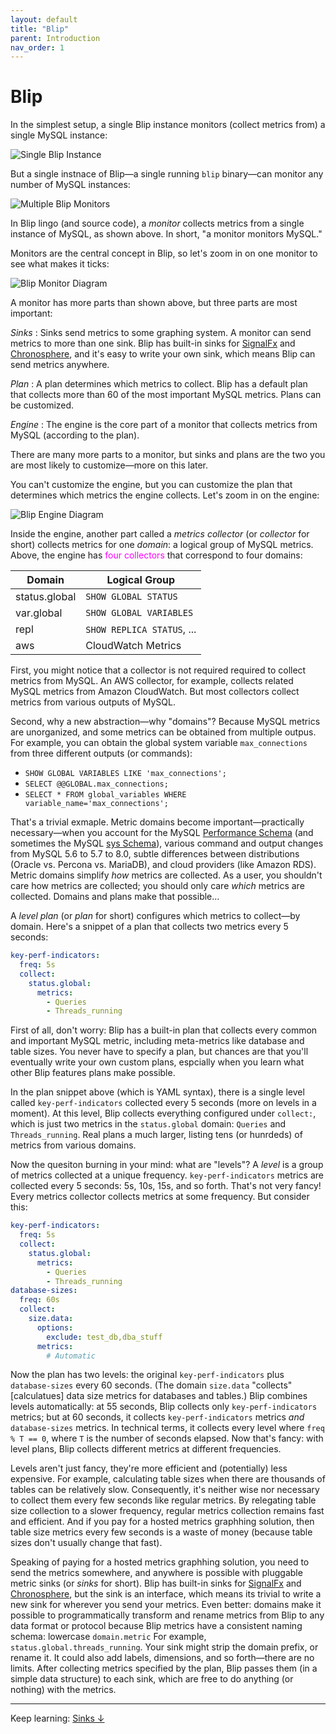 ```yaml
---
layout: default
title: "Blip"
parent: Introduction
nav_order: 1
---
```


# Blip

In the simplest setup, a single Blip instance monitors (collect metrics from) a single MySQL instance:

![Single Blip Instance](/blip/assets/img/blip-single.png)

But a single instnace of Blip&mdash;a single running `blip` binary&mdash;can monitor any number of MySQL instances:

![Multiple Blip Monitors](/blip/assets/img/blip-multi.png)

In Blip lingo (and source code), a _monitor_ collects metrics from a single instance of MySQL, as shown above.
In short, "a monitor monitors MySQL."

Monitors are the central concept in Blip, so let's zoom in on one monitor to see what makes it ticks:

![Blip Monitor Diagram](/blip/assets/img/blip-monitor.png)

A monitor has more parts than shown above, but three parts are most important:

_Sinks_
: Sinks send metrics to some graphing system. A monitor can send metrics to more than one sink. Blip has built-in sinks for [SignalFx](https://docs.signalfx.com/en/latest/) and [Chronosphere](https://chronosphere.io/), and it's easy to write your own sink, which means Blip can send metrics anywhere.

_Plan_
: A plan determines which metrics to collect. Blip has a default plan that collects more than 60 of the most important MySQL metrics. Plans can be customized.

_Engine_
: The engine is the core part of a monitor that collects metrics from MySQL (according to the plan).

There are many more parts to a monitor, but sinks and plans are the two you are most likely to customize&mdash;more on this later.

You can't customize the engine, but you can customize the plan that determines which metrics the engine collects.
Let's zoom in on the engine:

![Blip Engine Diagram](/blip/assets/img/blip-engine.png)

Inside the engine, another part called a _metrics collector_ (or _collector_ for short) collects metrics for one _domain_: a logical group of MySQL metrics.
Above, the engine has <span style="color:magenta;">four collectors</span> that correspond to four domains:

|Domain|Logical Group|
|------|-------------|
|status.global|`SHOW GLOBAL STATUS`|
|var.global|`SHOW GLOBAL VARIABLES`|
|repl|`SHOW REPLICA STATUS`, ...|
|aws|CloudWatch Metrics|

First, you might notice that a collector is not required required to collect metrics from MySQL.
An AWS collector, for example, collects related MySQL metrics from Amazon CloudWatch.
But most collectors collect metrics from various outputs of MySQL.

Second, why a new abstraction&mdash;why "domains"?
Because MySQL metrics are unorganized, and some metrics can be obtained from multiple outpus.
For example, you can obtain the global system variable `max_connections` from three different outputs (or commands):

* `SHOW GLOBAL VARIABLES LIKE 'max_connections';`
* `SELECT @@GLOBAL.max_connections;`
* `SELECT * FROM global_variables WHERE variable_name='max_connections';`

That's a trivial exmaple.
Metric domains become important&mdash;practically necessary&mdash;when you account for the MySQL [Performance Schema](https://dev.mysql.com/doc/refman/8.0/en/performance-schema.html) (and sometimes the MySQL [sys Schema](https://dev.mysql.com/doc/refman/8.0/en/sys-schema.html)), various command and output changes from MySQL 5.6 to 5.7 to 8.0, subtle differences between distributions (Oracle vs. Percona vs. MariaDB), and cloud providers (like Amazon RDS).
Metric domains simplify _how_ metrics are collected.
As a user, you shouldn't care how metrics are collected; you should only care _which_ metrics are collected.
Domains and plans make that possible...

A _level plan_ (or _plan_ for short) configures which metrics to collect&mdash;by domain.
Here's a snippet of a plan that collects two metrics every 5 seconds:

```yaml
key-perf-indicators:
  freq: 5s
  collect:
    status.global:
      metrics:
        - Queries
        - Threads_running
```

First of all, don't worry: Blip has a built-in plan that collects every common and important MySQL metric, including meta-metrics like database and table sizes.
You never have to specify a plan, but chances are that you'll eventually write your own custom plans, espcially when you learn what other Blip features plans make possible.

In the plan snippet above (which is YAML syntax), there is a single level called `key-perf-indicators` collected every 5 seconds (more on levels in a moment).
At this level, Blip collects everything configured under `collect:`, which is just two metrics in the `status.global` domain: `Queries` and `Threads_running`.
Real plans a much larger, listing tens (or hunrdeds) of metrics from various domains.

Now the quesiton burning in your mind: what are "levels"?
A _level_ is a group of metrics collected at a unique frequency.
`key-perf-indicators` metrics are collected every 5 seconds: 5s, 10s, 15s, and so forth.
That's not very fancy!
Every metrics collector collects metrics at some frequency.
But consider this:

```yaml
key-perf-indicators:
  freq: 5s
  collect:
    status.global:
      metrics:
        - Queries
        - Threads_running
database-sizes:
  freq: 60s
  collect:
    size.data:
      options:
        exclude: test_db,dba_stuff
      metrics:
        # Automatic
```

Now the plan has two levels: the original `key-perf-indicators` plus `database-sizes` every 60 seconds.
(The domain `size.data` "collects" [calculatues] data size metrics for databases and tables.)
Blip combines levels automatically: at 55 seconds, Blip collects only `key-perf-indicators` metrics; but at 60 seconds, it collects `key-perf-indicators` metrics _and_ `database-sizes` metrics.
In technical terms, it collects every level where `freq % T == 0`, where `T` is the number of seconds elapsed.
Now that's fancy: with level plans, Blip collects different metrics at different frequencies.

Levels aren't just fancy, they're more efficient and (potentially) less expensive.
For example, calculating table sizes when there are thousands of tables can be relatively slow.
Consequently, it's neither wise nor necessary to collect them every few seconds like regular metrics.
By relegating table size collection to a slower frequency, regular metrics collection remains fast and efficient.
And if you pay for a hosted metrics graphhing solution, then table size metrics every few seconds is a waste of money (because table sizes don't usually change that fast).

Speaking of paying for a hosted metrics graphhing solution, you need to send the metrics somewhere, and anywhere is possible with pluggable metric sinks (or _sinks_ for short).
Blip has built-in sinks for [SignalFx](https://docs.signalfx.com/en/latest/) and [Chronosphere](https://chronosphere.io/), but the sink is an interface, which means its trivial to write a new sink for wherever you send your metrics.
Even better: domains make it possible to programmatically transform and rename metrics from Blip to any data format or protocol because Blip metrics have a consistent naming schema: lowercase `domain.metric`
For example, `status.global.threads_running`.
Your sink might strip the domain prefix, or rename it.
It could also add labels, dimensions, and so forth&mdash;there are no limits.
After collecting metrics specified by the plan, Blip passes them (in a simple data structure) to each sink, which are free to do anything (or nothing) with the metrics.

---

Keep learning: [Sinks&nbsp;&darr;](sinks)
